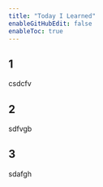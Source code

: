 ```yaml
---
title: "Today I Learned"
enableGitHubEdit: false
enableToc: true
---
```


## 1
csdcfv
## 2
sdfvgb
## 3
sdafgh